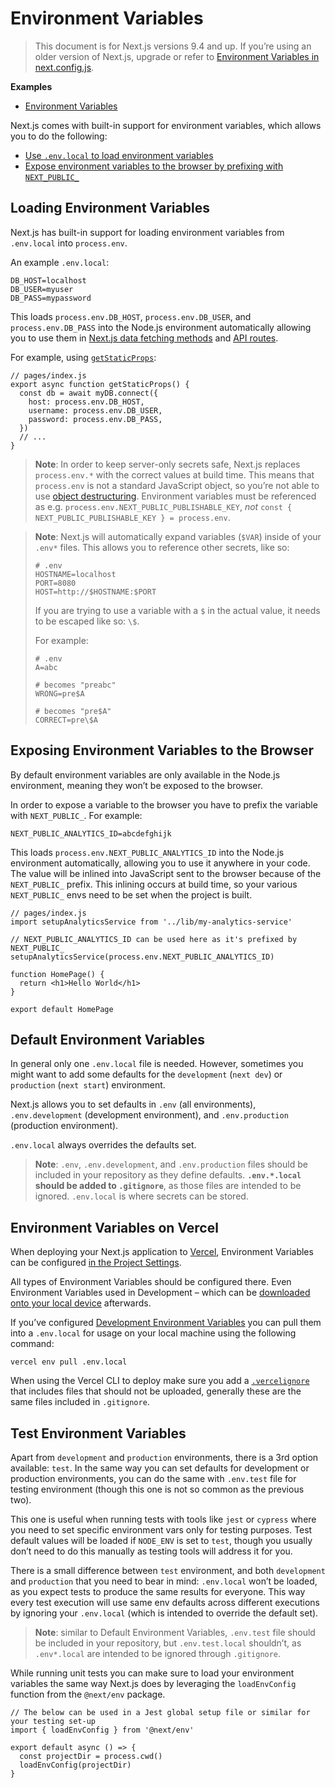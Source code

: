 Environment Variables
=====================

> This document is for Next.js versions 9.4 and up. If you’re using an older version of Next.js, upgrade or refer to [Environment Variables in next.config.js](/docs/api-reference/next.config.js/environment-variables.md).

**Examples**

-   [Environment Variables](https://github.com/vercel/next.js/tree/canary/examples/environment-variables)

Next.js comes with built-in support for environment variables, which allows you to do the following:

-   [Use `.env.local` to load environment variables](#loading-environment-variables)
-   [Expose environment variables to the browser by prefixing with `NEXT_PUBLIC_`](#exposing-environment-variables-to-the-browser)

Loading Environment Variables
-----------------------------

Next.js has built-in support for loading environment variables from `.env.local` into `process.env`.

An example `.env.local`:

    DB_HOST=localhost
    DB_USER=myuser
    DB_PASS=mypassword

This loads `process.env.DB_HOST`, `process.env.DB_USER`, and `process.env.DB_PASS` into the Node.js environment automatically allowing you to use them in [Next.js data fetching methods](/docs/basic-features/data-fetching.md) and [API routes](/docs/api-routes/introduction.md).

For example, using [`getStaticProps`](/docs/basic-features/data-fetching.md#getstaticprops-static-generation):

    // pages/index.js
    export async function getStaticProps() {
      const db = await myDB.connect({
        host: process.env.DB_HOST,
        username: process.env.DB_USER,
        password: process.env.DB_PASS,
      })
      // ...
    }

> **Note**: In order to keep server-only secrets safe, Next.js replaces `process.env.*` with the correct values at build time. This means that `process.env` is not a standard JavaScript object, so you’re not able to use [object destructuring](https://developer.mozilla.org/en-US/docs/Web/JavaScript/Reference/Operators/Destructuring_assignment). Environment variables must be referenced as e.g. `process.env.NEXT_PUBLIC_PUBLISHABLE_KEY`, *not* `const { NEXT_PUBLIC_PUBLISHABLE_KEY } = process.env`.

> **Note**: Next.js will automatically expand variables (`$VAR`) inside of your `.env*` files. This allows you to reference other secrets, like so:
>
>     # .env
>     HOSTNAME=localhost
>     PORT=8080
>     HOST=http://$HOSTNAME:$PORT
>
> If you are trying to use a variable with a `$` in the actual value, it needs to be escaped like so: `\$`.
>
> For example:
>
>     # .env
>     A=abc
>
>     # becomes "preabc"
>     WRONG=pre$A
>
>     # becomes "pre$A"
>     CORRECT=pre\$A

Exposing Environment Variables to the Browser
---------------------------------------------

By default environment variables are only available in the Node.js environment, meaning they won’t be exposed to the browser.

In order to expose a variable to the browser you have to prefix the variable with `NEXT_PUBLIC_`. For example:

    NEXT_PUBLIC_ANALYTICS_ID=abcdefghijk

This loads `process.env.NEXT_PUBLIC_ANALYTICS_ID` into the Node.js environment automatically, allowing you to use it anywhere in your code. The value will be inlined into JavaScript sent to the browser because of the `NEXT_PUBLIC_` prefix. This inlining occurs at build time, so your various `NEXT_PUBLIC_` envs need to be set when the project is built.

    // pages/index.js
    import setupAnalyticsService from '../lib/my-analytics-service'

    // NEXT_PUBLIC_ANALYTICS_ID can be used here as it's prefixed by NEXT_PUBLIC_
    setupAnalyticsService(process.env.NEXT_PUBLIC_ANALYTICS_ID)

    function HomePage() {
      return <h1>Hello World</h1>
    }

    export default HomePage

Default Environment Variables
-----------------------------

In general only one `.env.local` file is needed. However, sometimes you might want to add some defaults for the `development` (`next dev`) or `production` (`next start`) environment.

Next.js allows you to set defaults in `.env` (all environments), `.env.development` (development environment), and `.env.production` (production environment).

`.env.local` always overrides the defaults set.

> **Note**: `.env`, `.env.development`, and `.env.production` files should be included in your repository as they define defaults. **`.env.*.local` should be added to `.gitignore`**, as those files are intended to be ignored. `.env.local` is where secrets can be stored.

Environment Variables on Vercel
-------------------------------

When deploying your Next.js application to [Vercel](https://vercel.com), Environment Variables can be configured [in the Project Settings](https://vercel.com/docs/environment-variables).

All types of Environment Variables should be configured there. Even Environment Variables used in Development – which can be [downloaded onto your local device](https://vercel.com/docs/environment-variables#development-environment-variables) afterwards.

If you’ve configured [Development Environment Variables](https://vercel.com/docs/environment-variables#development-environment-variables) you can pull them into a `.env.local` for usage on your local machine using the following command:

    vercel env pull .env.local

When using the Vercel CLI to deploy make sure you add a [`.vercelignore`](https://vercel.com/guides/prevent-uploading-sourcepaths-with-vercelignore?query=vercelignore#allowlist) that includes files that should not be uploaded, generally these are the same files included in `.gitignore`.

Test Environment Variables
--------------------------

Apart from `development` and `production` environments, there is a 3rd option available: `test`. In the same way you can set defaults for development or production environments, you can do the same with `.env.test` file for testing environment (though this one is not so common as the previous two).

This one is useful when running tests with tools like `jest` or `cypress` where you need to set specific environment vars only for testing purposes. Test default values will be loaded if `NODE_ENV` is set to `test`, though you usually don’t need to do this manually as testing tools will address it for you.

There is a small difference between `test` environment, and both `development` and `production` that you need to bear in mind: `.env.local` won’t be loaded, as you expect tests to produce the same results for everyone. This way every test execution will use same env defaults across different executions by ignoring your `.env.local` (which is intended to override the default set).

> **Note**: similar to Default Environment Variables, `.env.test` file should be included in your repository, but `.env.test.local` shouldn’t, as `.env*.local` are intended to be ignored through `.gitignore`.

While running unit tests you can make sure to load your environment variables the same way Next.js does by leveraging the `loadEnvConfig` function from the `@next/env` package.

    // The below can be used in a Jest global setup file or similar for your testing set-up
    import { loadEnvConfig } from '@next/env'

    export default async () => {
      const projectDir = process.cwd()
      loadEnvConfig(projectDir)
    }
